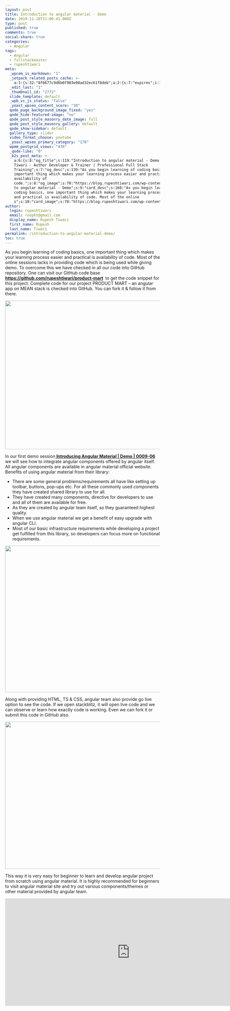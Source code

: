 ```yaml
---
layout: post
title: Introduction to angular material - Demo
date: 2019-11-18T11:00:41.000Z
type: post
published: true
comments: true
social-share: true
categories:
  - Angular
tags:
  - Angular
  - fullstackmaster
  - rupeshtiwari
meta:
  _wpcom_is_markdown: "1"
  _jetpack_related_posts_cache: >-
    a:1:{s:32:"8f6677c9d6b0f903e98ad32ec61f8deb";a:2:{s:7:"expires";i:1607177525;s:7:"payload";a:3:{i:0;a:1:{s:2:"id";i:2630;}i:1;a:1:{s:2:"id";i:2946;}i:2;a:1:{s:2:"id";i:2840;}}}}
  _edit_last: "1"
  _thumbnail_id: "2772"
  slide_template: default
  _wpb_vc_js_status: "false"
  _yoast_wpseo_content_score: "30"
  qode_page_background_image_fixed: "yes"
  qode_hide-featured-image: "no"
  qode_post_style_masonry_date_image: full
  qode_post_style_masonry_gallery: default
  qode_show-sidebar: default
  gallery_type: slider
  video_format_choose: youtube
  _yoast_wpseo_primary_category: "178"
  wpmm_postgrid_views: "476"
  _qode-like: "0"
  _b2s_post_meta: >-
    a:6:{s:8:"og_title";s:119:"Introduction to angular material - Demo - Rupesh
    Tiwari - Author Developer & Trainer | Professional Full Stack
    Training";s:7:"og_desc";s:139:"As you begin learning of coding basics, one
    important thing which makes your learning process easier and practical is
    availability of
    code.";s:8:"og_image";s:70:"https://blog.rupeshtiwari.com/wp-content/uploads/2019/11/RUPESH-96.png";s:10:"card_title";s:39:"Introduction
    to angular material - Demo";s:9:"card_desc";s:160:"As you begin learning of
    coding basics, one important thing which makes your learning process easier
    and practical is availability of code. Most of the online
    s";s:10:"card_image";s:70:"https://blog.rupeshtiwari.com/wp-content/uploads/2019/11/RUPESH-96.png";}
author:
  login: rupeshtiwari
  email: roopkt@gmail.com
  display_name: Rupesh Tiwari
  first_name: Rupesh
  last_name: Tiwari
permalink: /introduction-to-angular-material-demo/
toc: true
---
```


<p>As you begin learning of coding basics, one important thing which makes your learning process easier and practical is availability of code. Most of the online sessions lacks in providing code which is being used while giving demo. To overcome this we have checked in all our code into GitHub repository. One can visit our GitHub code base <strong><a href="https://github.com/rupeshtiwari/product-mart">https://github.com/rupeshtiwari/product-mart</a> </strong> to get the code snippet for this project. Complete code for our project PRODUCT MART – an angular app on MEAN stack is checked into GitHub. You can fork it &amp; follow it from there.</p>
<p><img class="alignnone size-full wp-image-2771" src="{{ site.baseurl }}/assets/2019/11/AM1.png" alt="" width="810" height="484" /></p>
<p>In our first demo session<a href="https://www.youtube.com/watch?v=v5Q0EbH-0C0&amp;list=PLZed_adPqIJrl9pwlERGhU-RCNOtKqvyD&amp;index=6" target="_blank" rel="noopener noreferrer"><strong> Introducing Angular Material | Demo | 0009-06 </strong></a>we will see how to integrate angular components offered by angular itself. All angular components are available in angular material official website. Benefits of using angular material from their library:</p>
<ul>
<li>There are some general problems/requirements all have like setting up toolbar, buttons, pop-ups etc. For all these commonly used components they have created shared library to use for all.</li>
<li>They have created many components, directive for developers to use and all of them are available for free.</li>
<li>As they are created by angular team itself, so they guaranteed highest quality.</li>
<li>When we use angular material we get a benefit of easy upgrade with angular CLI.</li>
<li>Most of our basic infrastructure requirements while developing a project get fulfilled from this library, so developers can focus more on functional requirements.</li>
</ul>
<p><img class="alignnone size-full wp-image-2774" src="{{ site.baseurl }}/assets/2019/11/AM2.png" alt="" width="810" height="477" /></p>
<p>Along with providing HTML, TS &amp; CSS, angular team also provide go live option to see the code. If we open stackblitz, it will open live code and we can observe or learn how exactly code is working. Even we can fork it or submit this code in GitHub also.</p>
<p><img class="alignnone size-full wp-image-2773" src="{{ site.baseurl }}/assets/2019/11/AM3.png" alt="" width="810" height="479" /></p>
<p>This way it is very easy for beginner to learn and develop angular project from scratch using angular material. It is highly recommended for beginners to visit angular material site and try out various components/themes or other material provided by angular team.</p>
<p><iframe src="https://www.youtube.com/embed/v5Q0EbH-0C0" width="810" height="350" frameborder="0" allowfullscreen="allowfullscreen"><span data-mce-type="bookmark" style="display: inline-block; width: 0px; overflow: hidden; line-height: 0;" class="mce_SELRES_start">﻿</span><span data-mce-type="bookmark" style="display: inline-block; width: 0px; overflow: hidden; line-height: 0;" class="mce_SELRES_start">﻿</span></iframe></p>

